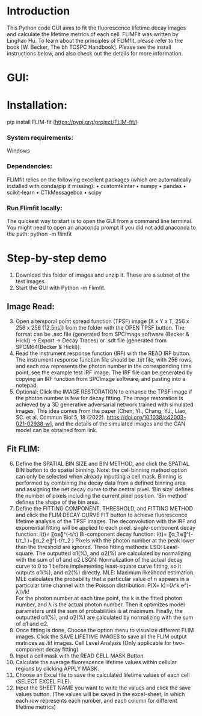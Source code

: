 # Introduction
This Python code GUI aims to fit the fluorescence lifetime decay images and calculate the lifetime metrics of each cell.
FLIMFit was written by Linghao Hu. To learn about the principles of FLIMfit, please refer to the book [W. Becker, The bh TCSPC Handbook].
Please see the install instructions below, and also check out the details for more information.
# GUI:
# Installation:
pip install FLIM-fit (https://pypi.org/project/FLIM-fit/)
### System requirements: 
Windows 
### Dependencies: 
FLIMfit relies on the following excellent packages (which are automatically installed with conda/pip if missing):
•	customtkinter
•	numpy
•	pandas
•	scikit-learn
•	CTkMessagebox
•	scipy
### Run Flimfit locally: 
The quickest way to start is to open the GUI from a command line terminal. You might need to open an anaconda prompt if you did not add anaconda to the path: python -m flimfit
# Step-by-step demo
1. Download this folder of images and unzip it. These are a subset of the test images.
2. Start the GUI with Python -m Flimfit.
## Image Read:
3. Open a temporal point spread function (TPSF) image (X x Y x T, 256 x 256 x 256 (12.5ns)) from the folder with the OPEN TPSF button. The format can be .asc file (generated from SPCImage software (Becker & Hickl) -> Export -> Decay Traces) or .sdt file (generated from SPCM64(Becker & Hickl)).
4. Read the instrument response function (IRF) with the READ IRF button. The instrument response function file should be .txt file, with 256 rows, and each row represents the photon number in the corresponding time point, see the example test IRF image. The IRF file can be generated by copying an IRF function from SPCImage software, and pasting into a notepad.   
5. Optional: Click the IMAGE RESTORATION to enhance the TPSF image if the photon number is few for decay fitting. The image restoration is achieved by a 3D generative adversarial network trained with simulated images. This idea comes from the paper [Chen, YI., Chang, YJ., Liao, SC. et al. Commun Biol 5, 18 (2022). https://doi.org/10.1038/s42003-021-02938-w], and the details of the simulated images and the GAN model can be obtained from link.
## Fit FLIM:
6. Define the SPATIAL BIN SIZE and BIN METHOD, and click the SPATIAL BIN button to do spatial binning. Note: the cell binning method option can only be selected when already inputting a cell mask. Binning is performed by combining the decay data from a defined binning area and assigning the net decay curve to the central pixel. ‘Bin size’ defines the number of pixels including the current pixel position. ‘Bin method’ defines the shape of the bin area. 
7. Define the FITTING COMPONENT, THRESHOLD, and FITTING METHOD and click the FLIM DECAY CURVE FIT button to achieve fluorescence lifetime analysis of the TPSF images. The deconvolution with the IRF and exponential fitting will be applied to each pixel. 
single-component decay function: I(t)= 〖αe〗^(-t/τ)
Bi-component decay function: I(t)= 〖α_1 e〗^(-t/τ_1 )+〖α_2 e〗^(-t/τ_2 )
Pixels with the photon number at the peak lower than the threshold are ignored. Three fitting methods: 
LSQ: Least-square. The outputted α1(%), and α2(%) are calculated by normalizing with the sum of α1 and α2
LSQN: Normalization of the actual decay curve to 0 to 1 before implementing least-square curve fitting, so it outputs α1(%), and α2(%) directly.
MLE: Maximum likelihood estimation. MLE calculates the probability that a particular value of n appears in a particular time channel with the Poisson distribution. 
P(X= k)=(λ^k e^(-λ))/k!  
For the photon number at each time point, the k is the fitted photon number, and λ is the actual photon number. Then it optimizes model parameters until the sum of probabilities is at maximum. Finally, the outputted α1(%), and α2(%) are calculated by normalizing with the sum of α1 and α2.
8. Once fitting is done, Choose the option menu to visualize different FLIM images. Click the SAVE LIFETIME IMAGES to save all the FLIM output matrices as .tif images.
Cell Level Analysis (Only applicable for two-component decay fitting)
9. Input a cell mask with the READ CELL MASK Button.
10. Calculate the average fluorescence lifetime values within cellular regions by clicking APPLY MASK.
11. Choose an Excel file to save the calculated lifetime values of each cell (SELECT EXCEL FILE).
12. Input the SHEET NAME you want to write the values and click the save values button. (The values will be saved in the excel-sheet, in which each row represents each number, and each column for different lifetime metrics)
